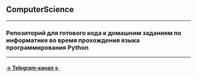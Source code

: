 ## **ComputerScience**
***
### **Репозиторий для готового кода к домашним заданиям по информатике во время прохождения языка программирования Python**
***
#### **[-> Telegram-канал <-](https://t.me/vsdum_py)**